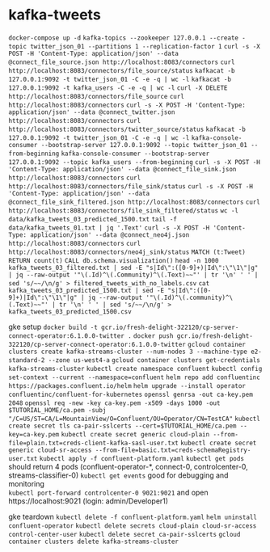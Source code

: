 # kafka-tweets

`docker-compose up -d`
`kafka-topics --zookeeper 127.0.0.1 --create -topic twitter_json_01 --partitions 1 --replication-factor 1`
`curl -s -X POST -H 'Content-Type: application/json' --data @connect_file_source.json http://localhost:8083/connectors`
`curl http://localhost:8083/connectors/file_source/status`
`kafkacat -b 127.0.0.1:9092 -t twitter_json_01 -C -e -q | wc -l`
`kafkacat -b 127.0.0.1:9092 -t kafka_users -C -e -q | wc -l`
`curl -X DELETE http://localhost:8083/connectors/file_source`
`curl http://localhost:8083/connectors`
`curl -s -X POST -H 'Content-Type: application/json' --data @connect_twitter.json http://localhost:8083/connectors`
`curl http://localhost:8083/connectors/twitter_source/status`
`kafkacat -b 127.0.0.1:9092 -t twitter_json_01 -C -e -q | wc -l`
`kafka-console-consumer --bootstrap-server 127.0.0.1:9092 --topic twitter_json_01 --from-beginning`
`kafka-console-consumer --bootstrap-server 127.0.0.1:9092 --topic kafka_users --from-beginning`
`curl -s -X POST -H 'Content-Type: application/json' --data @connect_file_sink.json http://localhost:8083/connectors`
`curl http://localhost:8083/connectors/file_sink/status`
`curl -s -X POST -H 'Content-Type: application/json' --data @connect_file_sink_filtered.json http://localhost:8083/connectors`
`curl http://localhost:8083/connectors/file_sink_filtered/status`
`wc -l data/kafka_tweets_03_predicted_1500.txt`
`tail -f data/kafka_tweets_01.txt | jq '.Text'`
`curl -s -X POST -H 'Content-Type: application/json' --data @connect_neo4j.json http://localhost:8083/connectors`
`curl http://localhost:8083/connectors/neo4j_sink/status`
`MATCH (t:Tweet) RETURN count(t)`
`CALL db.schema.visualization()`
`head -n 1000 kafka_tweets_03_filtered.txt | sed -E "s|Id\":([0-9]+)|Id\":\"\1\"|g" | jq --raw-output '"\(.Id)^\(.Community)^\(.Text)~~"' | tr '\n' ' ' | sed 's/~~/\n/g' > filtered_tweets_with_no_labels.csv`
`cat kafka_tweets_03_predicted_1500.txt | sed -E "s|Id\":([0-9]+)|Id\":\"\1\"|g" | jq --raw-output '"\(.Id)^\(.community)^\(.Text)~~"' | tr '\n' ' ' | sed 's/~~/\n/g' > kafka_tweets_03_predicted_1500.csv`

gke setup
`docker build -t gcr.io/fresh-delight-322120/cp-server-connect-operator:6.1.0.0-twitter .`
`docker push gcr.io/fresh-delight-322120/cp-server-connect-operator:6.1.0.0-twitter`
`gcloud container clusters create kafka-streams-cluster --num-nodes 3 --machine-type e2-standard-2 --zone us-west4-a`
`gcloud container clusters get-credentials kafka-streams-cluster`
`kubectl create namespace confluent`
`kubectl config set-context --current --namespace=confluent`
`helm repo add confluentinc https://packages.confluent.io/helm`
`helm upgrade --install operator confluentinc/confluent-for-kubernetes`
`openssl genrsa -out ca-key.pem 2048`
`openssl req -new -key ca-key.pem -x509 -days 1000 -out $TUTORIAL_HOME/ca.pem -subj "/C=US/ST=CA/L=MountainView/O=Confluent/OU=Operator/CN=TestCA"`
`kubectl create secret tls ca-pair-sslcerts --cert=$TUTORIAL_HOME/ca.pem --key=ca-key.pem`
`kubectl create secret generic cloud-plain --from-file=plain.txt=creds-client-kafka-sasl-user.txt`
`kubectl create secret generic cloud-sr-access --from-file=basic.txt=creds-schemaRegistry-user.txt`
`kubectl apply -f confluent-platform.yaml`
`kubectl get pods` should return 4 pods (confluent-operator-*, connect-0, controlcenter-0, streams-classifier-0) 
`kubectl get events` good for debugging and monitoring  
`kubectl port-forward controlcenter-0 9021:9021` and open https://localhost:9021 (login: admin/Developer1) 

gke teardown
`kubectl delete -f confluent-platform.yaml`
`helm uninstall confluent-operator`
`kubectl delete secrets cloud-plain cloud-sr-access control-center-user`
`kubectl delete secret ca-pair-sslcerts`
`gcloud container clusters delete kafka-streams-cluster` 

[//]: # (TODO: send predictions to another topic for performance monitoring)
[//]: # (TODO: consider creating a Neo4j custom Docker image that contains both APOC and GDS so it doesn't need to download each time `docker-compose` is run)
[//]: # (TODO: wait for Neo4j to spin-up before Connect attempts to send messages to it)
[//]: # (TODO: consider removing `twitter-producer` and Gradle stuff because this is now being done by Connect)
[//]: # (TODO: include a narrative in README.md that shows what's happening, where to put credentials, etc... Add diagrams)
[//]: # (TODO: use Gunnar's new kafka connect cli tool instead of curl)